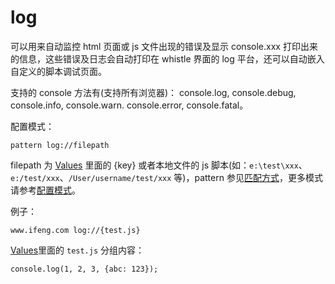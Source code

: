 # log

可以用来自动监控 html 页面或 js 文件出现的错误及显示 console.xxx 打印出来的信息，这些错误及日志会自动打印在 whistle 界面的 log 平台，还可以自动嵌入自定义的脚本调试页面。

支持的 console 方法有(支持所有浏览器)： console.log, console.debug, console.info, console.warn. console.error, console.fatal。

配置模式：

	pattern log://filepath

filepath 为 [Values](http://local.whistlejs.com/#values) 里面的 {key} 或者本地文件的 js 脚本(如：`e:\test\xxx`、`e:/test/xxx`、`/User/username/test/xxx` 等)，pattern 参见[匹配方式](#pattern)，更多模式请参考[配置模式](#mode)。

例子：

	www.ifeng.com log://{test.js}

[Values](http://local.whistlejs.com/#values)里面的 `test.js` 分组内容：

	console.log(1, 2, 3, {abc: 123});
